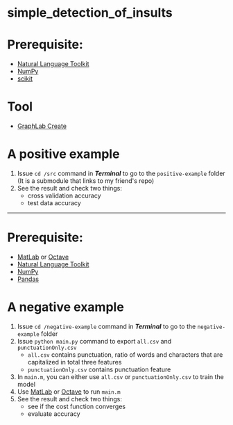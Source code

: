 # simple_detection_of_insults

# Prerequisite:
- [Natural Language Toolkit](http://www.nltk.org/)
- [NumPy](http://www.numpy.org/)
- [scikit](http://scikit-learn.org/)

# Tool
- [GraphLab Create](https://turi.com/)

# A positive example
1. Issue `cd /src` command in ***Terminal*** to go to the `positive-example` folder (It is a submodule that links to my friend's repo)
2. See the result and check two things:
    - cross validation accuracy
    - test data accuracy

----------------------------------------------------------------------------------------------------------------------

# Prerequisite:
- [MatLab](https://www.mathworks.com/) or [Octave](https://www.gnu.org/software/octave/)
- [Natural Language Toolkit](http://www.nltk.org/)
- [NumPy](http://www.numpy.org/)
- [Pandas](http://pandas.pydata.org/)

# A negative example
1. Issue `cd /negative-example` command in ***Terminal*** to go to the `negative-example` folder
2. Issue `python main.py` command to export `all.csv` and `punctuationOnly.csv`
    - `all.csv` contains punctuation, ratio of words and characters that are capitalized in total three features
    - `punctuationOnly.csv` contains punctuation feature
3. In `main.m`, you can either use `all.csv` or `punctuationOnly.csv` to train the model
4. Use [MatLab](https://www.mathworks.com/) or [Octave](https://www.gnu.org/software/octave/) to run `main.m`
5. See the result and check two things:
    - see if the cost function converges
    - evaluate accuracy
